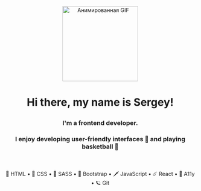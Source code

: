 <div align="center">
  <img src="https://media.tenor.com/PFmTN28CoekAAAAC/hacker-typing.gif" alt="Анимированная GIF" width="200">
</div>

# <p align="center">Hi there, my name is Sergey! </p>
### <p align="center">I'm a frontend developer.</p>
### <p align="center">I enjoy developing user-friendly interfaces 🖤 and playing basketball 🏀 </p> <br>   
<div align="center">
🌈 HTML  •  🤙 CSS  •  💊 SASS  •  🦘 Bootstrap  •  🗡️ JavaScript  •  ☄️ React  •  🐞 A11y  •  🪐 Git 
</div>

